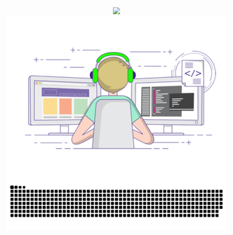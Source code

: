 <div align="center">

  <!-- dynamic typing effect 动态打字效果 -->
  <div>
    <a href="https://sunxingboo.github.io/">
      <img src="https://readme-typing-svg.demolab.com?font=Fira+Code&pause=1000&width=435&lines=console.log(%22Hello%2C%20World%22);Praying to be bug-free!&center=true&size=27" />
    </a>
  </div>


  <!-- knock code pictures 敲代码的图片 -->
  <img align="center" src="https://github.com/sunxingboo/sunxingboo/blob/main/assets/images/developer.gif" />


  <!-- Snake Code Contribution Map 贪吃蛇代码贡献图 -->
  <picture>
    <source media="(prefers-color-scheme: dark)" srcset="https://github.com/sunxingboo/sunxingboo/blob/main/profile-snake-contrib/github-contribution-grid-snake-dark.svg" />
    <source media="(prefers-color-scheme: light)" srcset="https://github.com/sunxingboo/sunxingboo/blob/main/profile-snake-contrib/github-contribution-grid-snake.svg" />
    <img alt="github-snake" src="https://github.com/sunxingboo/sunxingboo/blob/main/profile-snake-contrib/github-contribution-grid-snake-dark.svg" />
  </picture>

  <!-- ########################################## 分割 ########################################## -->
  <div align="center">

  <!-- ########################################## 分割 ########################################## -->
  <div align="center" >

  <!-- GitHub 数据统计 -->
<!--  <img height="137px" src="https://github-readme-stats-git-masterrstaa-rickstaa.vercel.app/api?username=sunxingboo&hide_title=true&hide_border=true&show_icons=true&include_all_commits=true&line_height=21text_color=000&icon_color=000&bg_color=0,ea6161,ffc64d,fffc4d,52fa5a&theme=graywhite" />
  <img height="137px" src="https://github-readme-stats-git-masterrstaa-rickstaa.vercel.app/api/top-langs/?username=sunxingboo&hide_title=true&hide_border=true&layout=compact&langs_count=6&text_color=000&icon_color=fff&bg_color=0,52fa5a,4dfcff,c64dff&theme=graywhite" /><br>
-->

<div align="center" >
